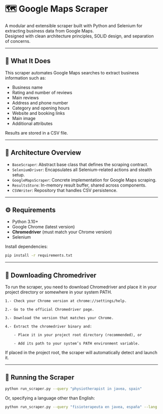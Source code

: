 # 🗺️ Google Maps Scraper

A modular and extensible scraper built with Python and Selenium for extracting business data from Google Maps.  
Designed with clean architecture principles, SOLID design, and separation of concerns.

---

## 🚀 What It Does

This scraper automates Google Maps searches to extract business information such as:

- Business name
- Rating and number of reviews
- Main reviews
- Address and phone number
- Category and opening hours
- Website and booking links
- Main image
- Additional attributes

Results are stored in a CSV file.

---

## 🧱 Architecture Overview

- `BaseScraper`: Abstract base class that defines the scraping contract.
- `SeleniumDriver`: Encapsulates all Selenium-related actions and stealth setup.
- `GoogleMapsScraper`: Concrete implementation for Google Maps scraping.
- `ResultsStore`: In-memory result buffer, shared across components.
- `CSVWriter`: Repository that handles CSV persistence.

---

## ⚙️ Requirements

- Python 3.10+
- Google Chrome (latest version)
- **Chromedriver** (must match your Chrome version)
- Selenium

Install dependencies:

```bash
pip install -r requirements.txt
```

---

## 🔧 Downloading Chromedriver

To run the scraper, you need to download Chromedriver and place it in your project directory or somewhere in your system PATH.

    1.- Check your Chrome version at chrome://settings/help.

    2.- Go to the official Chromedriver page.

    3.- Download the version that matches your Chrome.

    4.- Extract the chromedriver binary and:

        - Place it in your project root directory (recommended), or

        - Add its path to your system’s PATH environment variable.

If placed in the project root, the scraper will automatically detect and launch it.

---

## 🧪 Running the Scraper

```bash
python run_scraper.py --query "physiotherapist in javea, spain"
```
Or, specifying a language other than English: 

```bash
python run_scraper.py --query "fisioterapeuta en javea, españa" --lang "es"
```
